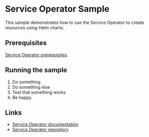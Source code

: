 # Service Operator Sample

This sample demonstrates how to use the Service Operator to create resources using Helm charts.

## Prerequisites

[Service Operator prerequisites](https://azure.github.io/azure-service-operator/#prerequisites)

## Running the sample

1. Do something
2. Do something else
3. Test that something works
4. Be happy

## Links

- [Service Operator documentation](https://azure.github.io/azure-service-operator/)
- [Service Operator repository](https://github.com/Azure/azure-service-operator)
